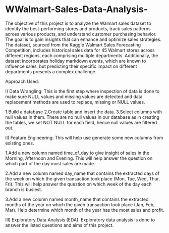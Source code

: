 # WWalmart-Sales-Data-Analysis-
The objective of this project is to analyze the Walmart sales dataset to identify the best-performing stores and products, track sales patterns across various products, and understand customer purchasing behavior. The goal is to gain insights that can enhance and optimize sales strategies. The dataset, sourced from the Kaggle Walmart Sales Forecasting Competition, includes historical sales data for 45 Walmart stores across different regions, each comprising multiple departments. Additionally, the dataset incorporates holiday markdown events, which are known to influence sales, but predicting their specific impact on different departments presents a complex challenge.






Approach Used:

I) Data Wrangling: This is the first step where inspection of data is done to make sure NULL values and missing values are detected and data replacement methods are used to replace, missing or NULL values.

 1.Build a database
 2.Create table and insert the data.
 3.Select columns with null values in them. There are no null values in our database as in creating the tables, we set NOT NULL for each field, hence null values are filtered out.
 
II) Feature Engineering: This will help use generate some new columns from existing ones.

 1.Add a new column named time_of_day to give insight of sales in the Morning, Afternoon and Evening. This will help answer the question on which part of 
   the day most sales are made.
 
 2.Add a new column named day_name that contains the extracted days of the week on which the given transaction took place (Mon, Tue, Wed, Thur, Fri). This 
   will help answer the question on which week of the day each branch is busiest.
   
 3.Add a new column named month_name that contains the extracted months of the year on which the given transaction took place (Jan, Feb, Mar). Help 
   determine which month of the year has the most sales and profit.
   
III) Exploratory Data Analysis (EDA): Exploratory data analysis is done to answer the listed questions and aims of this project.
